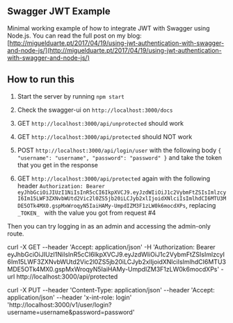 ## Swagger JWT Example

Minimal working example of how to integrate JWT with Swagger using Node.js. You can read the full post on my blog: [http://miguelduarte.pt/2017/04/19/using-jwt-authentication-with-swagger-and-node-js/](http://miguelduarte.pt/2017/04/19/using-jwt-authentication-with-swagger-and-node-js/)

## How to run this
 
1) Start the server by running `npm start`

2) Check the swagger-ui on `http://localhost:3000/docs`

3) GET `http://localhost:3000/api/unprotected` should work

4) GET `http://localhost:3000/api/protected` should NOT work

5) POST `http://localhost:3000/api/login/user` with the following body
``
{
"username": "username",
"password": "password"
}
``
 and take the token that you get in the response
 
 6) GET `http://localhost:3000/api/protected` again with the following header
 ``Authorization: Bearer eyJhbGciOiJIUzI1NiIsInR5cCI6IkpXVCJ9.eyJzdWIiOiJ1c2VybmFtZSIsImlzcyI6Im15LWF3ZXNvbWUtd2Vic2l0ZS5jb20iLCJyb2xlIjoidXNlciIsImlhdCI6MTU3MDE5OTk4MX0.gspMxWroqyN5IaiHAMy-UmpdIZM3F1zLW0k6mocdXPs``, replacing `_TOKEN_ ` with the value you got from request #4
  
 Then you can try logging in as an admin and accessing the admin-only route.


 curl -X GET --header 'Accept: application/json' -H 'Authorization: Bearer eyJhbGciOiJIUzI1NiIsInR5cCI6IkpXVCJ9.eyJzdWIiOiJ1c2VybmFtZSIsImlzcyI6Im15LWF3ZXNvbWUtd2Vic2l0ZS5jb20iLCJyb2xlIjoidXNlciIsImlhdCI6MTU3MDE5OTk4MX0.gspMxWroqyN5IaiHAMy-UmpdIZM3F1zLW0k6mocdXPs' -url http://localhost:3000/api/protected


curl -X PUT --header 'Content-Type: application/json' --header 'Accept: application/json' --header 'x-int-role: login' 'http://localhost:3000/v1/user/login?username=username&password=password'